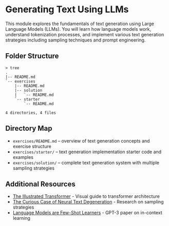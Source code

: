# Generating Text Using LLMs

This module explores the fundamentals of text generation using Large Language Models (LLMs). You will learn how language models work, understand tokenization processes, and implement various text generation strategies including sampling techniques and prompt engineering.

## Folder Structure

```
> tree
.
|-- README.md
`-- exercises
    |-- README.md
    |-- solution
    |   `-- README.md
    `-- starter
        `-- README.md

4 directories, 4 files
```

## Directory Map
- `exercises/README.md` – overview of text generation concepts and exercise structure
- `exercises/starter/` – text generation implementation starter code and examples
- `exercises/solution/` – complete text generation system with multiple sampling strategies

## Additional Resources
- [The Illustrated Transformer](http://jalammar.github.io/illustrated-transformer/) - Visual guide to transformer architecture
- [The Curious Case of Neural Text Degeneration](https://arxiv.org/abs/1904.09751) - Research on sampling strategies
- [Language Models are Few-Shot Learners](https://arxiv.org/abs/2005.14165) - GPT-3 paper on in-context learning

